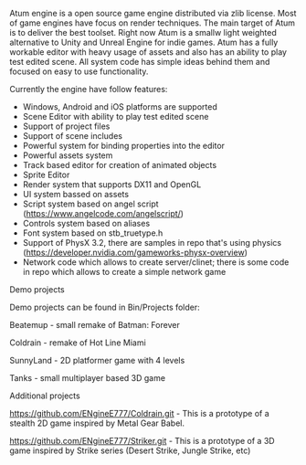 
Atum engine is a open source game engine distributed via zlib license. Most of game engines have focus
on render techniques. The main target of Atum is to deliver the best toolset. Right now Atum is a smallw
light weighted alternative to Unity and Unreal Engine for indie games. Atum has a fully workable
editor with heavy usage of assets and also has an ability to play test edited scene. All system code has
simple ideas behind them and focused on easy to use functionality.

Currently the engine have follow features:

- Windows, Android and iOS platforms are supported
- Scene Editor with ability to play test edited scene
- Support of project files
- Support of scene includes
- Powerful system for binding properties into the editor
- Powerful assets system
- Track based editor for creation of animated objects
- Sprite Editor
- Render system that supports DX11 and OpenGL
- UI system bassed on assets
- Script system based on angel script (https://www.angelcode.com/angelscript/)
- Controls system based on aliases
- Font system based on stb_truetype.h
- Support of PhysX 3.2, there are samples in repo that's using physics (https://developer.nvidia.com/gameworks-physx-overview)
- Network code which allows to create server/clinet; there is some code in repo which allows
  to create a simple network game

Demo projects

  Demo projects can be found in Bin/Projects folder:

  Beatemup - small remake of Batman: Forever

  Coldrain - remake of Hot Line Miami

  SunnyLand - 2D platformer game with 4 levels

  Tanks - small multiplayer based 3D game


Additional projects

  https://github.com/ENgineE777/Coldrain.git - This is a prototype of a stealth 2D game inspired by Metal Gear Babel.

  https://github.com/ENgineE777/Striker.git - This is a prototype of a 3D game inspired by Strike series (Desert Strike, Jungle Strike, etc)
